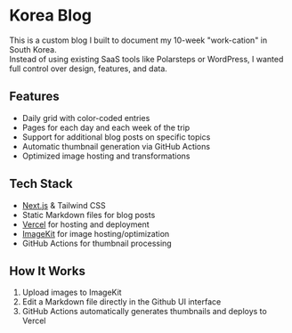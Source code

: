 # Korea Blog

This is a custom blog I built to document my 10-week "work-cation" in South Korea.  
Instead of using existing SaaS tools like Polarsteps or WordPress, I wanted full control over design, features, and data.  

## Features
- Daily grid with color-coded entries  
- Pages for each day and each week of the trip  
- Support for additional blog posts on specific topics  
- Automatic thumbnail generation via GitHub Actions  
- Optimized image hosting and transformations  

## Tech Stack
- [Next.js](https://nextjs.org/) & Tailwind CSS  
- Static Markdown files for blog posts  
- [Vercel](https://vercel.com/) for hosting and deployment  
- [ImageKit](https://imagekit.io/) for image hosting/optimization  
- GitHub Actions for thumbnail processing  

## How It Works
1. Upload images to ImageKit  
2. Edit a Markdown file directly in the Github UI interface  
3. GitHub Actions automatically generates thumbnails and deploys to Vercel  